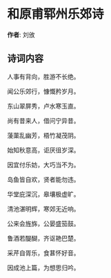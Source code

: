 # 和原甫郓州乐郊诗

**作者**: 刘攽

## 诗词内容

人事有背向，胜游不长绝。

闻公乐郊行，慷慨矜岁月。

东山翠屏秀，卢水寒玉直。

尚有昔来人，借问宁异昔。

蔆蕖乱幽芳，梧竹凝茂阴。

始知秋意高，讵厌徂岁深。

因宜付乐妨，大巧当不为。

岛鱼皆自欢，贤者能勿违。

华堂庇深沉，皋壤极虚旷。

清池湛明辉，寒郊无近响。

公来会旌旆，公晏盛笳鼓。

鲁酒若醍醐，齐讴艳巴楚。

采芹自胥乐，食葚怀好音。

因成池上篇，为想思归吟。

